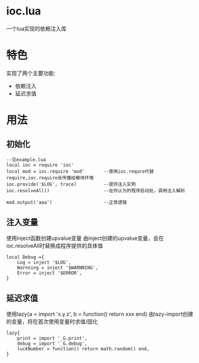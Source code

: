# ioc.lua
一个lua实现的依赖注入库

# 特色
实现了两个主要功能:
* 依赖注入
* 延迟求值

# 用法
## 初始化
```
--见example.lua
local ioc = require 'ioc'
local mod = ioc.require 'mod'       --使用ioc.requre代替require,ioc.require会传播给模块环境
ioc.provide('$LOG', trace)          --提供注入实例
ioc.resolveAll()                    --在你认为的程序启动处，调用注入解析

mod.output('aaa')                   --正常逻辑
```

## 注入变量
使用inject函数创建upvalue变量
由inject创建的upvalue变量，会在ioc.resolveAll时替换成程序提供的具体值
```
local Debug ={
	Log = inject '$LOG',
	Warnning = inject '$WARNNING',
	Error = inject '$ERROR',
}
```

## 延迟求值
使用lazy{a = import 'x.y.z', b = function() return xxx end}
由lazy-import创建的变量，将在首次使用变量时求值/固化
```
lazy{
	print = import '_G.print',
	debug = import '_G.debug',
	luckNumber = function() return math.random() end,
}
```
